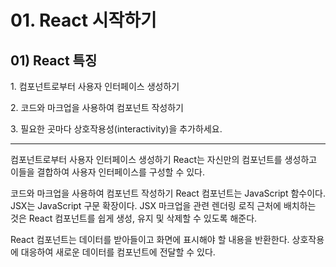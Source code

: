 # 01. React 시작하기

## 01) React 특징

<p>1. 컴포넌트로부터 사용자 인터페이스 생성하기</p>
<p>2. 코드와 마크업을 사용하여 컴포넌트 작성하기</p>
<p>3. 필요한 곳마다 상호작용성(interactivity)을 추가하세요.</p>

<hr>

<p>
컴포넌트로부터 사용자 인터페이스 생성하기
React는 자신만의 컴포넌트를 생성하고 이들을 결합하여 사용자 인터페이스를 구성할 수 있다.
</p>

<p>
코드와 마크업을 사용하여 컴포넌트 작성하기
React 컴포넌트는 JavaScript 함수이다. JSX는 JavaScript 구문 확장이다. JSX 마크업을 관련 렌더링 로직 근처에 배치하는 것은 React 컴포넌트를 쉽게 생성, 유지 및 삭제할 수 있도록 해준다.
</p>

<p>
React 컴포넌트는 데이터를 받아들이고 화면에 표시해야 할 내용을 반환한다.
상호작용에 대응하여 새로운 데이터를 컴포넌트에 전달할 수 있다.
</p>